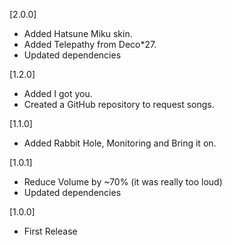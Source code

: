 [2.0.0]
- Added Hatsune Miku skin.
- Added Telepathy from Deco*27.
- Updated dependencies

[1.2.0]
- Added I got you.
- Created a GitHub repository to request songs.

[1.1.0]
- Added Rabbit Hole, Monitoring and Bring it on.

[1.0.1]
- Reduce Volume by ~70% (it was really too loud)
- Updated dependencies

[1.0.0]
- First Release
